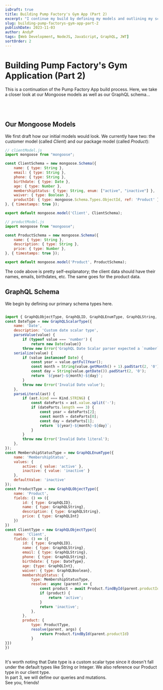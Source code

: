 ```yaml
---
isDraft: true
title: Building Pump Factory's Gym App (Part 2)
excerpt: "I continue my build by defining my models and outlining my schema."
slug: building-pump-factorys-gym-app-part-2
publishDate: 2023-11-03
author: AndyP
tags: [Web Development, NodeJS, JavaScript, GraphQL, JWT]
sortOrder: 2
---
```


# Building Pump Factory's Gym Application (Part 2)

This is a continuation of the Pump Factory App build process. Here, we take a closer look at our Mongoose models as well as our GraphQL schema...

<br/>
<br/>

## Our Mongoose Models

We first draft how our initial models would look. We currently have two: the customer model (called *Client*) and our package model (called *Product*):

```javascript
// clientModel.js
import mongoose from "mongoose";

const ClientSchema = new mongoose.Schema({
    name: { type: String },
    email: { type: String },
    phone: { type: String },
    birthdate: { type: Date },
    age: { type: Number },
    membershipStatus: { type: String, enum: ["active", "inactive"] },
    waiver: { type: Boolean },
    productId: { type: mongoose.Schema.Types.ObjectId, ref: 'Product' }
}, { timestamps: true });

export default mongoose.model('Client', ClientSchema);

// productModel.js
import mongoose from "mongoose";

const ProductSchema = new mongoose.Schema({
    name: { type: String },
    description: { type: String },
    price: { type: Number },
}, { timestamps: true });

export default mongoose.model('Product', ProductSchema);
```
The code above is pretty self-explanatory; the client data should have their names, emails, birthdates, etc. The same goes for the product data.

## GraphQL Schema
We begin by defining our primary schema types here.

```javascript

import { GraphQLObjectType, GraphQLID, GraphQLEnumType, GraphQLString, GraphQLBoolean, GraphQLInt, GraphQLSchema, GraphQLList, GraphQLNonNull, Kind, GraphQLScalarType } from 'graphql';
const DateType = new GraphQLScalarType({
    name: 'Date',
    description: 'Custom date scalar type',
    parseValue(value) {
        if (typeof value === 'number') {
            return new Date(value)}
        throw new Error('GraphQL Date Scalar parser expected a `number`')},
    serialize(value) {
        if (value instanceof Date) {
            const year = value.getFullYear();
            const month = String(value.getMonth() + 1).padStart(2, '0'); // Month is zero-based, so add 1 and pad with leading zero
            const day = String(value.getDate()).padStart(2, '0');
            return `${year}-${month}-${day}`;
        }
        throw new Error('Invalid Date value');
    },
    parseLiteral(ast) {
        if (ast.kind === Kind.STRING) {
            const dateParts = ast.value.split('-');
            if (dateParts.length === 3) {
                const year = dateParts[2];
                const month = dateParts[0];
                const day = dateParts[1];
                return `${year}-${month}-${day}`;
            }
        }
        throw new Error('Invalid Date literal');
    },
});
const MembershipStatusType = new GraphQLEnumType({
    name: 'MembershipStatus',
    values: {
        active: { value: 'active' },
        inactive: { value: 'inactive' }
    },
    defaultValue: 'inactive'
});
const ProductType = new GraphQLObjectType({
    name: 'Product',
    fields: () => ({
        id: { type: GraphQLID},
        name: { type: GraphQLString},
        description: { type: GraphQLString},
        price: { type: GraphQLInt}
    })
})
const ClientType = new GraphQLObjectType({
    name: 'Client',
    fields: () => ({
        id: { type: GraphQLID},
        name: { type: GraphQLString},
        email: { type: GraphQLString},
        phone: { type: GraphQLString},
        birthdate: { type: DateType},
        age: {type: GraphQLInt},
        waiver: { type: GraphQLBoolean},
        membershipStatus: {
            type: MembershipStatusType, 
            resolve: async (parent) => {
                const product = await Product.findById(parent.productId);
                if (product) {
                    return 'active';
                }
                return 'inactive';
            },
        },
        product: {
            type: ProductType,
            resolve(parent, args) {
                return Product.findById(parent.productId)
            }
}})
})
```
<br/>
It's worth noting that Date type is a custom scalar type since it doesn't fall under the default types like String or Integer. We also reference our Product type in our client type.
<br/>
In part 3, we will define our queries and mutations.
<br/>
See you, friends!